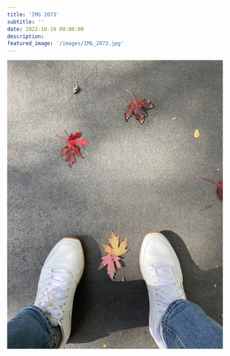 ```yaml
---
title: 'IMG 2073'
subtitle: ''
date: 2022-10-19 00:00:00
description: 
featured_image: '/images/IMG_2073.jpg'
---
```


![](/images/IMG_2073.jpg)

